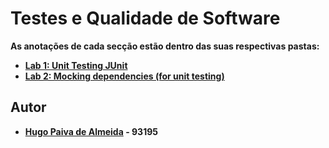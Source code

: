 # Testes e Qualidade de Software

**As anotações de cada secção estão dentro das suas respectivas pastas:**

-   [**Lab 1: Unit Testing JUnit**](./lab1) 
-   [**Lab 2: Mocking dependencies (for unit testing)**](./lab2) 



## Autor

 - **[Hugo Paiva de Almeida](https://github.com/hugofpaiva) - 93195**
